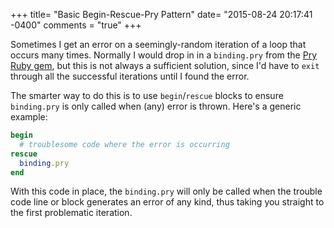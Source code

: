 +++
title= "Basic Begin-Rescue-Pry Pattern"
date= "2015-08-24 20:17:41 -0400"
comments = "true"
+++

Sometimes I get an error on a seemingly-random iteration of a loop that occurs many times. Normally I would drop in in a `binding.pry` from the [Pry Ruby gem](https://github.com/pry/pry), but this is not always a sufficient solution, since I'd have to `exit` through all the successful iterations until I found the error.

<!-- more -->

The smarter way to do this is to use `begin`/`rescue` blocks to ensure `binding.pry` is only called when (any) error is thrown. Here's a generic example:

```ruby
begin 
  # troublesome code where the error is occurring 
rescue
  binding.pry
end
```

With this code in place, the `binding.pry` will only be called when the trouble code line or block generates an error of any kind, thus taking you straight to the first problematic iteration. 

